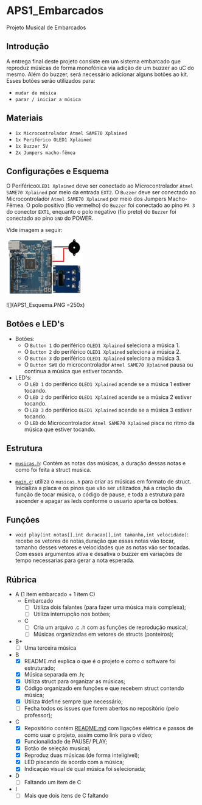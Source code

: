 # APS1_Embarcados
Projeto Musical de Embarcados

## Introdução
A entrega final deste projeto consiste em um sistema embarcado que reproduz músicas de forma monofônica via adição de um buzzer ao uC do mesmo. Além do buzzer, será necessário adicionar alguns botões ao kit. Esses botões serão utilizados para:
- `mudar de música`
- `parar / iniciar a música`

## Materiais
- `1x Microcontrolador Atmel SAME70 Xplained`
- `1x Periférico OLED1 Xplained`
- `1x Buzzer 5V`
- `2x Jumpers macho-fêmea`

## Configurações e Esquema
O Periférico`OLED1 Xplained` deve ser conectado ao Microcontrolador `Atmel SAME70 Xplained` por meio da entrada `EXT2`. O `Buzzer` deve ser conectado ao Microcontrolador `Atmel SAME70 Xplained` por meio dos Jumpers Macho-Fêmea. O polo positivo (fio vermelho) do `Buzzer` foi conectado ao pino `PA 3` do conector `EXT1`, enquanto o polo negativo (fio preto) do `Buzzer` foi conectado ao pino `GND` do POWER.

Vide imagem a seguir:

<img src="APS1_Esquema.PNG" alt="esquema" width="200"/>

![](APS1_Esquema.PNG =250x)

## Botões e LED's
- Botões:
  - O `Button 1` do periférico `OLED1 Xplained` seleciona a música 1.
  - O `Button 2` do periférico `OLED1 Xplained` seleciona a música 2.
  - O `Button 3` do periférico `OLED1 Xplained` seleciona a música 3.
  - O `Button SW0` do microcontrolador `Atmel SAME70 Xplained` pausa ou continua a música que estiver tocando.
- LED's:
  - O `LED 1` do periférico `OLED1 Xplained` acende se a música 1 estiver tocando.
  - O `LED 2` do periférico `OLED1 Xplained` acende se a música 2 estiver tocando.
  - O `LED 3` do periférico `OLED1 Xplained` acende se a música 3 estiver tocando.
  - O `LED` do Microcontrolador `Atmel SAME70 Xplained` pisca no ritmo da música que estiver tocando.
  
## Estrutura
- [`musicas.h`](/Projeto_Musica/src/musicas.h): Contém as notas das músicas, a duração dessas notas e como foi feita a struct musica.

- [`main.c`](/Projeto_Musica/src/main.c): utiliza o `musicas.h` para criar as músicas em formato de struct. Inicializa a placa e os pinos que vão ser utilizados ,há a criação da função de tocar música, o código de pause, e toda a estrutura para ascender e apagar as leds conforme o usuario aperta os botões.

## Funções
- `void play(int notas[],int duracao[],int tamanho,int velocidade)`: recebe os vetores de notas,duração que essas notas vão tocar, tamanho desses vetores e velocidades que as notas vão ser tocadas. Com esses argumentos ativa e desativa o buzzer em variações de tempo necessarias para gerar a nota esperada.

## Rúbrica
- A (1 item embarcado + 1 item C)
  - Embarcado
    - [ ] Utiliza dois falantes (para fazer uma música mais complexa);
    - [ ] Utiliza interrupção nos botões;
  - C
    - [ ] Cria um arquivo .c .h com as funções de reprodução musical;
    - [ ] Músicas organizadas em vetores de structs (ponteiros);

- B+
  - [ ] Uma terceira música

- B
  - [x] README.md explica o que é o projeto e como o software foi estruturado;
  - [x] Música separada em .h;
  - [x] Utiliza struct para organizar as músicas;
  - [x] Código organizado em funções e que recebem struct contendo música;
  - [x] Utiliza #define sempre que necessário;
  - [ ] Fecha todos os issues que forem abertos no repositório (pelo professor);

- C
  - [x] Repositório contém [README.md](/README.md) com ligações elétrica e passos de como usar o projeto, assim como link para o vídeo;
  - [x] Funcionalidade de PAUSE/ PLAY;
  - [x] Botão de seleção musical;
  - [x] Reproduz duas músicas (de forma inteligível);
  - [x] LED piscando de acordo com a música;
  - [x] Indicação visual de qual música foi selecionada;

- D
  - [ ] Faltando um item de C

- I
  - [ ] Mais que dois itens de C faltando
